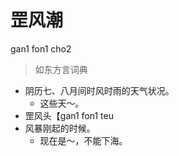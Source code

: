 # 罡风潮
gan1 fon1 cho2
> 如东方言词典
- 阴历七、八月间时风时雨的天气状况。
  - 这些天～。
- 罡风头【gan1 fon1 teu
- 风暴刚起的时候。
  - 现在是～，不能下海。
